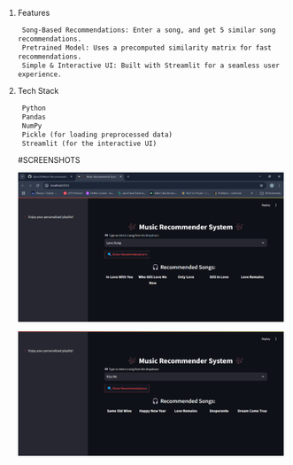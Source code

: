 1. Features

        Song-Based Recommendations: Enter a song, and get 5 similar song recommendations.
        Pretrained Model: Uses a precomputed similarity matrix for fast recommendations.
        Simple & Interactive UI: Built with Streamlit for a seamless user experience.

2. Tech Stack

        Python
        Pandas
        NumPy
        Pickle (for loading preprocessed data)
        Streamlit (for the interactive UI)

   #SCREENSHOTS

   ![image_alt](https://github.com/0jasvi20/Music-Recommendation-System-/blob/main/Screenshot%202025-03-23%20163805.png?raw=true)

   ![image_alt](https://github.com/0jasvi20/Music-Recommendation-System-/blob/main/Screenshot%202025-03-23%20163919.png?raw=true)
   
